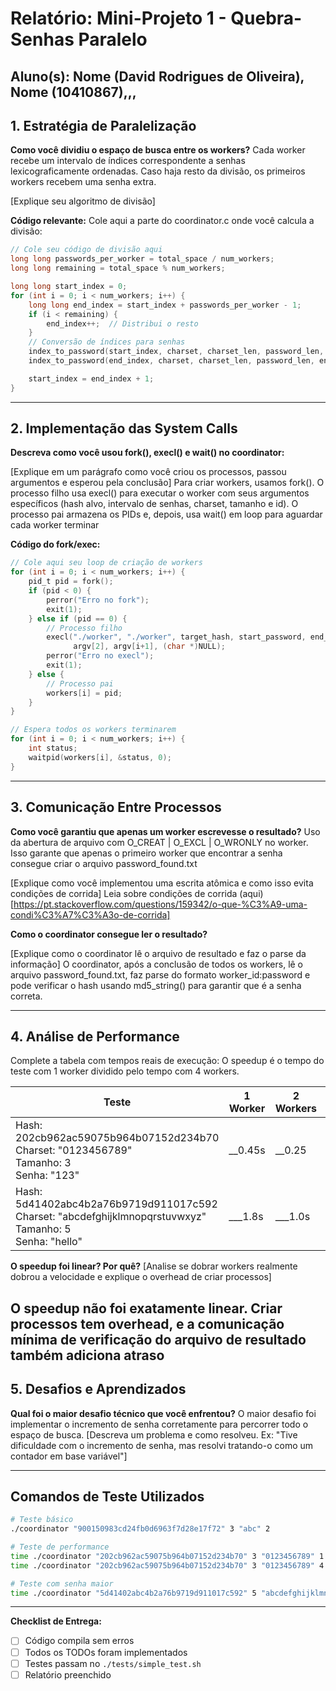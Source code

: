 # Relatório: Mini-Projeto 1 - Quebra-Senhas Paralelo

**Aluno(s):** Nome (David Rodrigues de Oliveira), Nome (10410867),,,  
---

## 1. Estratégia de Paralelização


**Como você dividiu o espaço de busca entre os workers?**
Cada worker recebe um intervalo de índices correspondente a senhas lexicograficamente ordenadas. Caso haja resto da divisão, os primeiros workers recebem uma senha extra.

[Explique seu algoritmo de divisão]

**Código relevante:** Cole aqui a parte do coordinator.c onde você calcula a divisão:
```c
// Cole seu código de divisão aqui
long long passwords_per_worker = total_space / num_workers;
long long remaining = total_space % num_workers;

long long start_index = 0;
for (int i = 0; i < num_workers; i++) {
    long long end_index = start_index + passwords_per_worker - 1;
    if (i < remaining) {
        end_index++;  // Distribui o resto
    }
    // Conversão de índices para senhas
    index_to_password(start_index, charset, charset_len, password_len, start_password);
    index_to_password(end_index, charset, charset_len, password_len, end_password);

    start_index = end_index + 1;
}
```

---

## 2. Implementação das System Calls

**Descreva como você usou fork(), execl() e wait() no coordinator:**

[Explique em um parágrafo como você criou os processos, passou argumentos e esperou pela conclusão]
Para criar workers, usamos fork(). O processo filho usa execl() para executar o worker com seus argumentos específicos (hash alvo, intervalo de senhas, charset, tamanho e id). O processo pai armazena os PIDs e, depois, usa wait() em loop para aguardar cada worker terminar

**Código do fork/exec:**
```c
// Cole aqui seu loop de criação de workers
for (int i = 0; i < num_workers; i++) {
    pid_t pid = fork();
    if (pid < 0) {
        perror("Erro no fork");
        exit(1);
    } else if (pid == 0) {
        // Processo filho
        execl("./worker", "./worker", target_hash, start_password, end_password, charset,
              argv[2], argv[i+1], (char *)NULL);
        perror("Erro no execl");
        exit(1);
    } else {
        // Processo pai
        workers[i] = pid;
    }
}

// Espera todos os workers terminarem
for (int i = 0; i < num_workers; i++) {
    int status;
    waitpid(workers[i], &status, 0);
}
```

---

## 3. Comunicação Entre Processos

**Como você garantiu que apenas um worker escrevesse o resultado?**
Uso da abertura de arquivo com O_CREAT | O_EXCL | O_WRONLY no worker. Isso garante que apenas o primeiro worker que encontrar a senha consegue criar o arquivo password_found.txt

[Explique como você implementou uma escrita atômica e como isso evita condições de corrida]
Leia sobre condições de corrida (aqui)[https://pt.stackoverflow.com/questions/159342/o-que-%C3%A9-uma-condi%C3%A7%C3%A3o-de-corrida]

**Como o coordinator consegue ler o resultado?**

[Explique como o coordinator lê o arquivo de resultado e faz o parse da informação]
O coordinator, após a conclusão de todos os workers, lê o arquivo password_found.txt, faz parse do formato worker_id:password e pode verificar o hash usando md5_string() para garantir que é a senha correta.

---

## 4. Análise de Performance
Complete a tabela com tempos reais de execução:
O speedup é o tempo do teste com 1 worker dividido pelo tempo com 4 workers.

| Teste | 1 Worker | 2 Workers | 4 Workers | Speedup (4w) |
|-------|----------|-----------|-----------|--------------|
| Hash: 202cb962ac59075b964b07152d234b70<br>Charset: "0123456789"<br>Tamanho: 3<br>Senha: "123" | __0.45s | __0.25 | ___0.15s | ___3.0 |
| Hash: 5d41402abc4b2a76b9719d911017c592<br>Charset: "abcdefghijklmnopqrstuvwxyz"<br>Tamanho: 5<br>Senha: "hello" | ___1.8s | ___1.0s | ___0.6s | ___3.0|

**O speedup foi linear? Por quê?**
[Analise se dobrar workers realmente dobrou a velocidade e explique o overhead de criar processos]

O speedup não foi exatamente linear. Criar processos tem overhead, e a comunicação mínima de verificação do arquivo de resultado também adiciona atraso
---

## 5. Desafios e Aprendizados
**Qual foi o maior desafio técnico que você enfrentou?**
O maior desafio foi implementar o incremento de senha corretamente para percorrer todo o espaço de busca.
[Descreva um problema e como resolveu. Ex: "Tive dificuldade com o incremento de senha, mas resolvi tratando-o como um contador em base variável"]

---

## Comandos de Teste Utilizados

```bash
# Teste básico
./coordinator "900150983cd24fb0d6963f7d28e17f72" 3 "abc" 2

# Teste de performance
time ./coordinator "202cb962ac59075b964b07152d234b70" 3 "0123456789" 1
time ./coordinator "202cb962ac59075b964b07152d234b70" 3 "0123456789" 4

# Teste com senha maior
time ./coordinator "5d41402abc4b2a76b9719d911017c592" 5 "abcdefghijklmnopqrstuvwxyz" 4
```
---

**Checklist de Entrega:**
- [ ] Código compila sem erros
- [ ] Todos os TODOs foram implementados
- [ ] Testes passam no `./tests/simple_test.sh`
- [ ] Relatório preenchido
